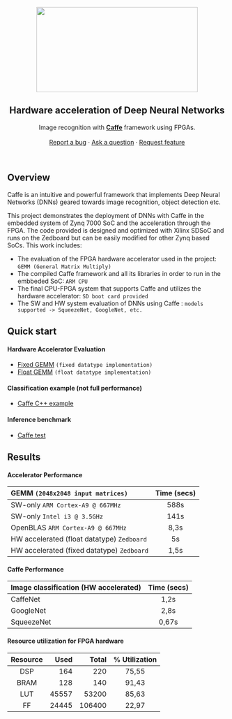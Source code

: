 <p align="center">
  <a href="http://caffe.berkeleyvision.org/">
    <img src="https://dashbouquet.com/assets/img/blog/caffe-banner.png" alt="" width=370 height=195>
  </a>

  <h2 align="center">Hardware acceleration of Deep Neural Networks</h2>

  <p align="center">
    Image recognition with <a href="http://caffe.berkeleyvision.org/"><strong>Caffe</strong></a> framework using FPGAs.
    <br>
    <br>
    <a href="https://github.com/AcceleratedCloud/SDSoC/issues/new?labels=bug">Report a bug</a>
    ·
    <a href="https://github.com/AcceleratedCloud/SDSoC/issues/new?labels=question">Ask a question</a>
    ·
    <a href="https://github.com/AcceleratedCloud/SDSoC/issues/new?labels=enhancement">Request feature</a>
    </p>
</p>

<br>

## Overview

Caffe is an intuitive and powerful framework that implements Deep Neural Networks (DNNs) geared towards image recognition, object detection etc.

This project demonstrates the deployment of DNNs with Caffe in the embedded system of Zynq 7000 SoC and the acceleration through the FPGA. The code provided is designed and optimized with Xilinx SDSoC and runs on the Zedboard but can be easily modified for other Zynq based SoCs.
This work includes:
- The evaluation of the FPGA hardware accelerator used in the project: `GEMM (General Matrix Multiply)`
- The compiled Caffe framework and all its libraries in order to run in the embbeded SoC: `ARM CPU`
- The final CPU-FPGA system that supports Caffe and utilizes the hardware accelerator: `SD boot card provided`
- The SW and HW system evaluation of DNNs using Caffe : `models supported -> SqueezeNet, GoogleNet, etc.`


## Quick start

#### Hardware Accelerator Evaluation

- [Fixed GEMM](https://github.com/AcceleratedCloud/SDSoC/tree/master/Caffe/gemm_test/sd_card-fixed) `(fixed datatype implementation)`
- [Float GEMM](https://github.com/AcceleratedCloud/SDSoC/tree/master/Caffe) `(float datatype implementation)`

#### Classification example (not full performance)

- [Caffe C++ example](https://github.com/AcceleratedCloud/SDSoC/tree/master/Caffe)

#### Inference benchmark

- [Caffe test](https://github.com/AcceleratedCloud/SDSoC/tree/master/Caffe)


## Results

#### Accelerator Performance

| GEMM `(2048x2048 input matrices)` |    Time (secs) |
| :----------------- |:-----------------------:|
| SW-only       `ARM Cortex-A9 @ 667MHz`     |   588s |
| SW-only       `Intel i3 @ 3.5GHz`    |   141s |
| OpenBLAS `ARM Cortex-A9 @ 667MHz`         | 8,3s |
| HW accelerated (float datatype)  `Zedboard`    |    5s  |
| HW accelerated (fixed datatype)  `Zedboard`    |    1,5s  |

#### Caffe Performance

| Image classification (HW accelerated)  |    Time (secs) |
| ----------------- |:-----------------------:|
|  CaffeNet    |   1,2s |
| GoogleNet       | 2,8s |
| SqueezeNet    |    0,67s  |

#### Resource utilization for FPGA hardware

Resource	|	Used	|	Total	|	% Utilization
:----------:|----------:|----------:|:----------:|
DSP	|	164	|	220	|	  75,55|
BRAM	|	128	|	140	|	  91,43|
LUT	|	45557	|	53200	|  	85,63|
FF	|	24445	|	106400	|  	22,97|


